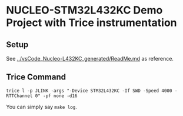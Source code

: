 # NUCLEO-STM32L432KC Demo Project with Trice instrumentation

## Setup

See [../vsCode_Nucleo-L432KC_generated/ReadMe.md](../vsCode_Nucleo-L432KC_generated/ReadMe.md) as reference.

## Trice Command

```b
trice l -p JLINK -args "-Device STM32L432KC -If SWD -Speed 4000 -RTTChannel 0" -pf none -d16
```

You can simply say `make log`.
